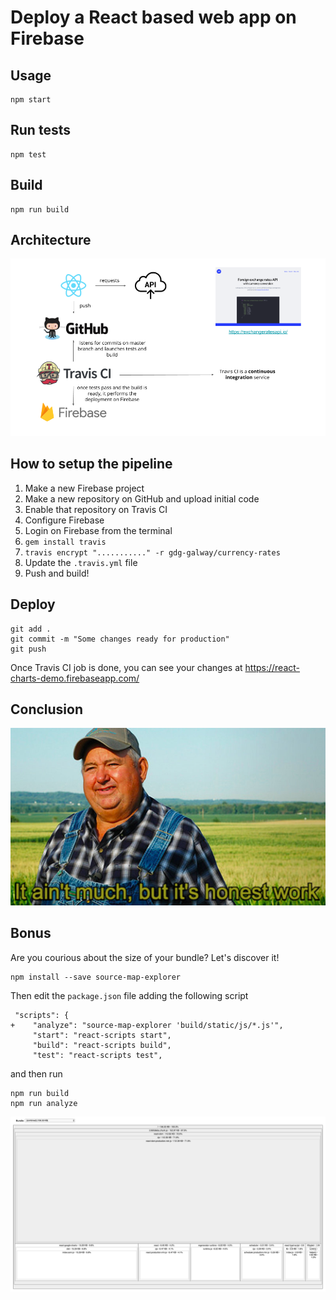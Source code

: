 # Deploy a React based web app on Firebase

## Usage

```
npm start
```

## Run tests

```
npm test
```

## Build

```
npm run build
```

## Architecture

![Architecture](./react-google-charts-demo-architecture.png)

## How to setup the pipeline

1. Make a new Firebase project
2. Make a new repository on GitHub and upload initial code
3. Enable that repository on Travis CI
4. Configure Firebase
5. Login on Firebase from the terminal
6. `gem install travis`
7. `travis encrypt "..........." -r gdg-galway/currency-rates`
8. Update the `.travis.yml` file
9. Push and build!

## Deploy

```
git add .
git commit -m "Some changes ready for production"
git push
```

Once Travis CI job is done, you can see your changes at https://react-charts-demo.firebaseapp.com/

## Conclusion

![Honest work](./work.jpg)

## Bonus

Are you courious about the size of your bundle? Let's discover it!

```
npm install --save source-map-explorer
```

Then edit the `package.json` file adding the following script

```
 "scripts": {
+    "analyze": "source-map-explorer 'build/static/js/*.js'",
     "start": "react-scripts start",
     "build": "react-scripts build",
     "test": "react-scripts test",
```

and then run

```
npm run build
npm run analyze
```

![Bundle size](./bundle-size.png)
